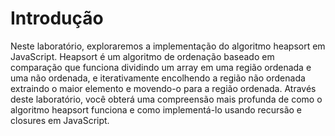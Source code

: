 # Introdução

Neste laboratório, exploraremos a implementação do algoritmo heapsort em JavaScript. Heapsort é um algoritmo de ordenação baseado em comparação que funciona dividindo um array em uma região ordenada e uma não ordenada, e iterativamente encolhendo a região não ordenada extraindo o maior elemento e movendo-o para a região ordenada. Através deste laboratório, você obterá uma compreensão mais profunda de como o algoritmo heapsort funciona e como implementá-lo usando recursão e closures em JavaScript.
